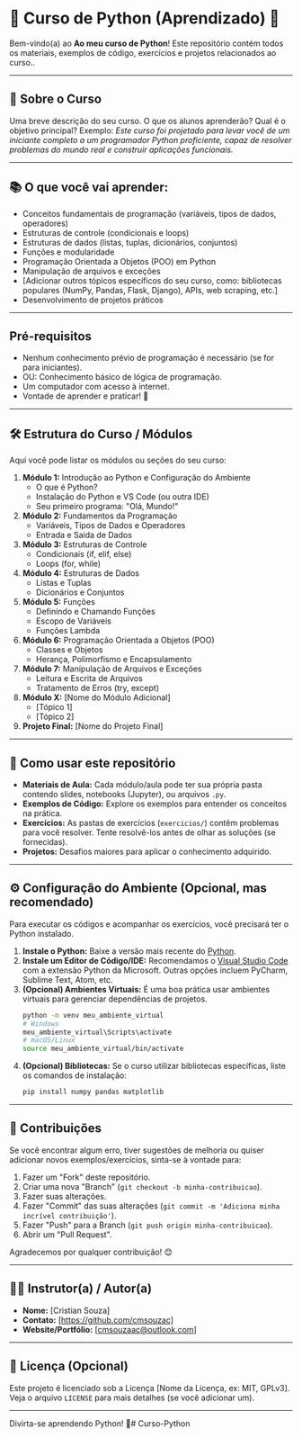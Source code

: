 # 🐍 Curso de Python (Aprendizado) 🐍

Bem-vindo(a) ao **Ao meu curso de Python**! Este repositório contém todos os materiais, exemplos de código, exercícios e projetos relacionados ao curso..

---

## 🎯 Sobre o Curso

Uma breve descrição do seu curso. O que os alunos aprenderão? Qual é o objetivo principal?
Exemplo: *Este curso foi projetado para levar você de um iniciante completo a um programador Python proficiente, capaz de resolver problemas do mundo real e construir aplicações funcionais.*

---

## 📚 O que você vai aprender:

* Conceitos fundamentais de programação (variáveis, tipos de dados, operadores)
* Estruturas de controle (condicionais e loops)
* Estruturas de dados (listas, tuplas, dicionários, conjuntos)
* Funções e modularidade
* Programação Orientada a Objetos (POO) em Python
* Manipulação de arquivos e exceções
* [Adicionar outros tópicos específicos do seu curso, como: bibliotecas populares (NumPy, Pandas, Flask, Django), APIs, web scraping, etc.]
* Desenvolvimento de projetos práticos

---

##  Pré-requisitos

* Nenhum conhecimento prévio de programação é necessário (se for para iniciantes).
* OU: Conhecimento básico de lógica de programação.
* Um computador com acesso à internet.
* Vontade de aprender e praticar! 💪

---

## 🛠️ Estrutura do Curso / Módulos

Aqui você pode listar os módulos ou seções do seu curso:

1.  **Módulo 1:** Introdução ao Python e Configuração do Ambiente
    * O que é Python?
    * Instalação do Python e VS Code (ou outra IDE)
    * Seu primeiro programa: "Olá, Mundo!"
2.  **Módulo 2:** Fundamentos da Programação
    * Variáveis, Tipos de Dados e Operadores
    * Entrada e Saída de Dados
3.  **Módulo 3:** Estruturas de Controle
    * Condicionais (if, elif, else)
    * Loops (for, while)
4.  **Módulo 4:** Estruturas de Dados
    * Listas e Tuplas
    * Dicionários e Conjuntos
5.  **Módulo 5:** Funções
    * Definindo e Chamando Funções
    * Escopo de Variáveis
    * Funções Lambda
6.  **Módulo 6:** Programação Orientada a Objetos (POO)
    * Classes e Objetos
    * Herança, Polimorfismo e Encapsulamento
7.  **Módulo 7:** Manipulação de Arquivos e Exceções
    * Leitura e Escrita de Arquivos
    * Tratamento de Erros (try, except)
8.  **Módulo X:** [Nome do Módulo Adicional]
    * [Tópico 1]
    * [Tópico 2]
9.  **Projeto Final:** [Nome do Projeto Final]

---

## 🚀 Como usar este repositório

* **Materiais de Aula:** Cada módulo/aula pode ter sua própria pasta contendo slides, notebooks (Jupyter), ou arquivos `.py`.
* **Exemplos de Código:** Explore os exemplos para entender os conceitos na prática.
* **Exercícios:** As pastas de exercícios (`exercicios/`) contêm problemas para você resolver. Tente resolvê-los antes de olhar as soluções (se fornecidas).
* **Projetos:** Desafios maiores para aplicar o conhecimento adquirido.

---

## ⚙️ Configuração do Ambiente (Opcional, mas recomendado)

Para executar os códigos e acompanhar os exercícios, você precisará ter o Python instalado.

1.  **Instale o Python:** Baixe a versão mais recente do [Python](https://www.python.org/downloads/).
2.  **Instale um Editor de Código/IDE:** Recomendamos o [Visual Studio Code](https://code.visualstudio.com/) com a extensão Python da Microsoft. Outras opções incluem PyCharm, Sublime Text, Atom, etc.
3.  **(Opcional) Ambientes Virtuais:** É uma boa prática usar ambientes virtuais para gerenciar dependências de projetos.
    ```bash
    python -m venv meu_ambiente_virtual
    # Windows
    meu_ambiente_virtual\Scripts\activate
    # macOS/Linux
    source meu_ambiente_virtual/bin/activate
    ```
4.  **(Opcional) Bibliotecas:** Se o curso utilizar bibliotecas específicas, liste os comandos de instalação:
    ```bash
    pip install numpy pandas matplotlib
    ```

---

## 🤝 Contribuições

Se você encontrar algum erro, tiver sugestões de melhoria ou quiser adicionar novos exemplos/exercícios, sinta-se à vontade para:

1.  Fazer um "Fork" deste repositório.
2.  Criar uma nova "Branch" (`git checkout -b minha-contribuicao`).
3.  Fazer suas alterações.
4.  Fazer "Commit" das suas alterações (`git commit -m 'Adiciona minha incrível contribuição'`).
5.  Fazer "Push" para a Branch (`git push origin minha-contribuicao`).
6.  Abrir um "Pull Request".

Agradecemos por qualquer contribuição! 😊

---

## 👨‍🏫 Instrutor(a) / Autor(a)

* **Nome:** [Cristian Souza]
* **Contato:** [https://github.com/cmsouzac]
* **Website/Portfólio:** [cmsouzaac@outlook.com]

---

## 📜 Licença (Opcional)

Este projeto é licenciado sob a Licença [Nome da Licença, ex: MIT, GPLv3]. Veja o arquivo `LICENSE` para mais detalhes (se você adicionar um).

---

Divirta-se aprendendo Python! 🎉#   C u r s o - P y t h o n 
 
 